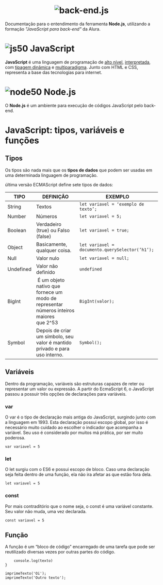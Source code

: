 <h1 align="center">
  <img src="https://i.ibb.co/2PK5CWd/JSBack-End.png" alt="back-end.js">
</h1>

Documentação para o entendimento da ferramenta **Node.js**, utilizando a formação _"JavaScript para back-end"_ da Alura.

# ![js50](https://user-images.githubusercontent.com/106445418/181271387-358960f0-a87b-4a7f-bd19-39f36deac11f.png) JavaScript
**JavaScript** é uma linguagem de programação de [alto nível](https://github.com/felipemadu13/Alura_JavaScript_Back_End/blob/ad6b300ce71c89492671876dfe1156989de5300a/alto_nivel.md), [interpretada](https://github.com/felipemadu13/Alura_JavaScript_Back_End/blob/dc89de7426c8ede4bf988eac1b3f26b48819441d/interpretada.md), com [tipagem dinâmica](https://github.com/felipemadu13/Alura_JavaScript_Back_End/blob/c10e44f7c1e049e3784f0f5fdcfe9795e0be6a56/tipagem.md) e [multiparadigma](https://github.com/felipemadu13/Alura_JavaScript_Back_End/blob/c195a07b668a299afe279dace7d42338068669c5/multiparadigma.md). Junto com HTML e CSS, representa a base das tecnologias para internet.
 
# ![node50](https://user-images.githubusercontent.com/106445418/181272395-b4ca04e1-bb01-427b-ad38-dfb92a4ebe05.png) Node.js
O **Node.js** é um ambiente para execução de códigos JavaScript pelo back-end.


# JavaScript: tipos, variáveis e funções #

## Tipos ##
Os tipos são nada mais que os **tipos de dados** que podem ser usadas em uma determinada linguagem de programação.

 última versão ECMAScript define sete tipos de dados:
 
 | TIPO | DEFINIÇÃO | EXEMPLO |
| --- | --- | --- |
| String | Textos | `let variavel = ‘exemplo de texto’; `|
| Number | Números | `let variavel = 5;` |
| Boolean | Verdadeiro (true) ou Falso (false) | `let variavel = true;` |
| Object | Basicamente, qualquer coisa. | `let variavel = documento.querySelector(’h1’);` |
| Null | Valor nulo | `let variavel = null;` |
| Undefined | Valor não definido | `undefined` |
| BigInt |  É um objeto nativo que fornece um modo de representar números inteiros maiores que 2^53 | `BigInt(valor);` |
| Symbol | Depois de criar um símbolo, seu valor é mantido privado e para uso interno. | `Symbol();` |

## Variáveis ##

Dentro da programação, variáveis são estruturas capazes de reter ou representar um valor ou expressão.  A partir do EcmaScript 6, o JavaScript passou a possuir três opções de declarações para variáveis.

### var ###
O var é o tipo de declaração mais antiga do JavaScript, surgindo junto com a linguagem em 1993. Esta declaração possui escopo global, por isso é necessário muito cuidado ao escolher o indicador que acompanha a variável. Seu uso é considerado por muitos má prática, por ser muito poderosa.

`var variavel = 5`

### let ###
O let surgiu com o ES6 e possui escopo de bloco. Caso uma declaração seja feita dentro de uma função, ela não ira afetar as que estão fora dela.

`let variavel = 5`

### const ###
Por mais contraditório que o nome seja, o const é uma variável constante. Seu valor não muda, uma vez declarada.

`const variavel = 5`

## Função ##

A função é um “bloco de código”  encarregado de uma tarefa que pode ser reutilizado diversas vezes por outras partes do código.

```function imprimeTexto(texto) {
    console.log(texto)
}

imprimeTexto('Oi');
imprimeTexto('Outro texto');
```

